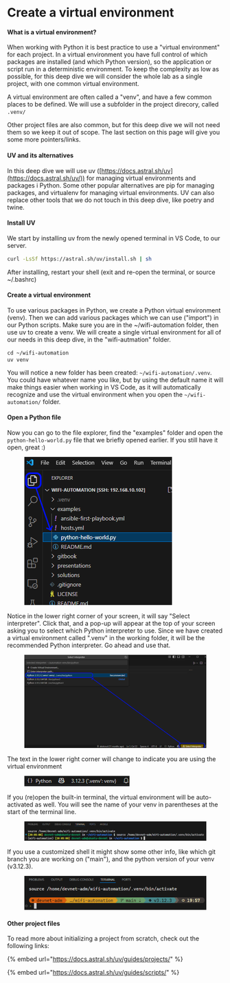 # Create a virtual environment

#### What is a virtual environment?

When working with Python it is best practice to use a "virtual environment" for each project. In a virtual environment you have full control of which packages are installed (and which Python version), so the application or script run in a deterministic environment. To keep the complexity as low as possible, for this deep dive we will consider the whole lab as a single project, with one common virtual environment.

A virtual environment are often called a "venv", and have a few common places to be defined. We will use a subfolder in the project direcory, called `.venv/`

Other project files are also common, but for this deep dive we will not  need them so we keep it out of scope. The last section on this page will give you some more pointers/links.

#### UV and its alternatives

In this deep dive we will use uv ([https://docs.astral.sh/uv](https://docs.astral.sh/uv/)) for managing virtual environments and packages i Python. Some other popular alternatives are pip for managing packages, and virtualenv for managing virtual environments. UV can also replace other tools that we do not touch in this deep dive, like poetry and twine.

#### Install UV

We start by installing uv from the newly opened terminal in VS Code, to our server.

```bash
curl -LsSf https://astral.sh/uv/install.sh | sh
```

After installing, restart your shell (exit and re-open the terminal, or source \~/.bashrc)

#### Create a virtual environment

To use various packages in Python, we create a Python virtual environment (venv). Then we can add various packages which we can use ("import") in our Python scripts. Make sure you are in the \~/wifi-automation folder, then use uv to create a venv. We will create a single virtual environment for all of our needs in this deep dive, in the "wifi-autmation" folder.

```
cd ~/wifi-automation
uv venv
```

You will notice a new folder has been created: `~/wifi-automation/.venv`. You could have whatever name you like, but by using the default name it will make things easier when working in VS Code, as it will automatically recognize and use the virtual environment when you open the `~/wifi-automation/` folder.

#### Open a Python file

Now you can go to the file explorer, find the "examples" folder and open the `python-hello-world.py` file that we briefly opened earlier. If you still have it open, great :)

<div align="left"><figure><img src="../.gitbook/assets/image (6) (1) (1).png" alt=""><figcaption></figcaption></figure></div>

Notice in the lower right corner of your screen, it will say "Select interpreter". Click that, and a pop-up will appear at the top of your screen asking you to select which Python interpreter to use. Since we have created a virtual environment called ".venv" in the working folder, it will be the recommended Python interpreter. Go ahead and use that.

<figure><img src="../.gitbook/assets/image (7) (1) (1).png" alt=""><figcaption></figcaption></figure>

The text in the lower right corner will change to indicate you are using the virtual environment

<div align="left"><figure><img src="../.gitbook/assets/image (8) (1) (1).png" alt=""><figcaption></figcaption></figure></div>

If you (re)open the built-in terminal, the virtual environment will be auto-activated as well. You will see the name of your venv in parentheses at the start of the terminal line.

<figure><img src="../.gitbook/assets/image (15) (1).png" alt=""><figcaption></figcaption></figure>

If you use a customized shell it might show some other info, like which git branch you are working on ("main"), and the python version of your venv (v3.12.3).

<div align="left"><figure><img src="../.gitbook/assets/image (9) (1) (1).png" alt=""><figcaption></figcaption></figure></div>

#### Other project files

To read more about initializing a project from scratch, check out the following links:

{% embed url="https://docs.astral.sh/uv/guides/projects/" %}

{% embed url="https://docs.astral.sh/uv/guides/scripts/" %}

